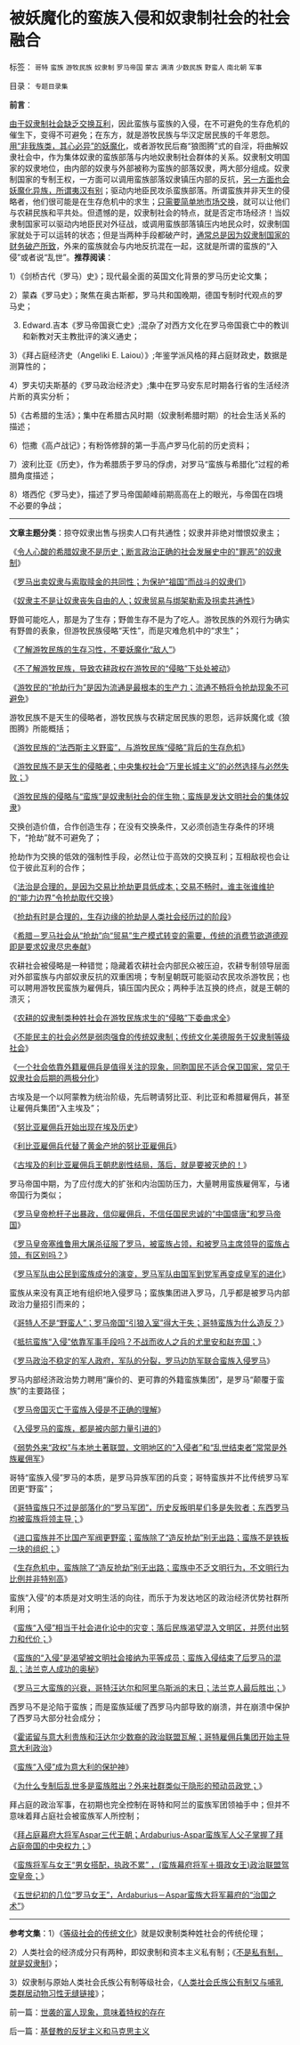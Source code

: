 # 被妖魔化的蛮族入侵和奴隶制社会的社会融合

标签： `哥特` `蛮族` `游牧民族` `奴隶制` `罗马帝国` `蒙古` `满清` `少数民族` `野蛮人` `南北朝` `军事` 

目录： `专题目录集`

**前言**：

[由于奴隶制社会缺乏交换互利](../../../2009/12/25/自力更生国防建设是小农意识历史经验.md)，因此蛮族与蛮族的入侵，在不可避免的生存危机的催生下，变得不可避免；在东方，就是游牧民族与华汉定居民族的千年恩怨。[用“非我族类，其心必异”的妖魔化](../../../2009/12/16/妖魔化他国异族有快感吗？.md)，或者游牧民后裔“狼图腾”式的自淫，将曲解奴隶社会中，作为集体奴隶的蛮族部落与内地奴隶制社会群体的关系。奴隶制文明国家的奴隶地位，由内部的奴隶与外部被称为蛮族的部落奴隶，两大部分组成。奴隶制国家的专制王权，一方面可以调用蛮族部落奴隶镇压内部的反抗，[另一方面也会妖魔化异族，所谓夷汉有别](../../../2010/3/22/中国应该开始学会讲实力.md)；驱动内地臣民攻杀蛮族部落。所谓蛮族并非天生的侵略者，他们很可能是在生存危机中的求生；[只需要简单地市场交换](../../../2010/12/22/市场才是经济，经济才是社会.md)，就可以让他们与农耕民族和平共处。但遗憾的是，奴隶制社会的特点，就是否定市场经济！当奴隶制国家可以驱动内地臣民对外征战，或调用蛮族部落镇压内地民众时，奴隶制国家就处于可以运转的状态；但是当两种手段都破产时，[通常总是因为奴隶制国家的财务破产所致](../../../2010/9/24/文明古国陷入“后发劣势”将难以自拨.md)，外来的蛮族就会与内地反抗混在一起，这就是所谓的蛮族的“入侵”或者说“乱世”。**推荐阅读**：

1）《剑桥古代（罗马）史》；现代最全面的英国文化背景的罗马历史论文集；

2）蒙森《罗马史》；聚焦在奥古斯都，罗马共和国晚期，德国专制时代观点的罗马史；

3) Edward.吉本《罗马帝国衰亡史》;混杂了对西方文化在罗马帝国衰亡中的教训和新教对天主教批评的演义通史；

3）《拜占庭经济史（Angeliki E. Laiou）》;年鉴学派风格的拜占庭财政史，数据是测算性的；

4）罗夫切夫斯基的《罗马政治经济史》;集中在罗马安东尼时期各行省的生活经济片断的真实分析；

5)《古希腊的生活》；集中在希腊古风时期（奴隶制希腊时期）的社会生活关系的描述；

6）恺撒《高卢战记》；有粉饰修辞的第一手高卢罗马化前的历史资料；

7）波利比亚《历史》，作为希腊质于罗马的俘虏，对罗马“蛮族与希腊化”过程的希腊角度描述；

8）塔西佗《罗马史》，描述了罗马帝国颠峰前期高高在上的眼光，与帝国在四境不必要的争战；

****

**文章主题分类**：掠夺奴隶出售与拐卖人口有共通性；奴隶并非绝对憎恨奴隶主；

《[令人心酸的希腊奴隶不是历史；断言政治正确的社会发展史中的"罪恶"的奴隶制](../../../2011/7/21/令人心酸的希腊奴隶不是历史.md)》

《[罗马出卖奴隶与索取赎金的共同性；为保护“祖国”而战斗的奴隶们](../../../2011/7/25/布匿战争真正的转折点.md)》

《[奴隶主不是让奴隶丧失自由的人；奴隶贸易与绑架勒索及拐卖共通性](../../../2011/7/25/奴隶贸易与绑架与拐卖及严刑峻法.md)》



野兽可能吃人，那是为了生存；野兽生存不是为了吃人。游牧民族的外观行为确实有野兽的表象，但游牧民族侵略“天性”，而是灾难危机中的“求生”；

《[了解游牧民族的生存习性，不要妖魔化“敌人”](../../../2008/11/27/血的教训：不要妖魔化敌人.md)》

《[不了解游牧民族，导致农耕政权在游牧民的“侵略”下处处被动](../../../2008/11/24/中国150&nbsp;年来失败根本原因.md)》

《[游牧民的“抢劫行为”是因为流通是最根本的生产力；流通不畅将令抢劫现象不可避免](../../../2011/3/13/流通是最根本的生产力.md)》



游牧民族不是天生的侵略者，游牧民族与农耕定居民族的恩怨，远非妖魔化或《狼图腾》所能概括；

《[游牧民族的“法西斯主义野蛮”，与游牧民族“侵略”背后的生存危机](../../../2009/12/7/法西斯主义邪恶的根源.md)》

《[游牧民族不是天生的侵略者；中央集权社会“万里长城主义”的必然选择与必然失败；](../../../2011/8/22/游牧民族不是天生的侵略者，万里长城没鬼用.md)》

《[游牧民族的侵略与“蛮族”是奴隶制社会的伴生物；蛮族是发达文明社会的集体奴隶](../../../2011/8/22/蛮族是奴隶社会伴生物；蛮族是集体奴隶.md)》



交换创造价值，合作创造生存；在没有交换条件，又必须创造生存条件的环境下，“抢劫”就不可避免了；

抢劫作为交换的低效的强制性手段，必然让位于高效的交换互利；互相敌视也会让位于彼此互利的合作；

《[法治是合理的，是因为交易比抢劫更具低成本；交易不畅时，谁主张谁维护的“能力边界”令抢劫取代交换](../../../2010/5/12/法治什么条件下是合理的？是低成本的？.md)》

《[抢劫有时是合理的，生存边缘的抢劫是人类社会经历过的阶段](../../../2010/5/12/抢劫有时是合理的，社会保障有时是不合理的.md)》

《[希腊－罗马社会从“抢劫”向“贸易”生产模式转变的需要，传统的消费节欲道德观即是要求奴隶尽忠奉献](../../../2010/8/19/抢劫转贸易；斯多葛廉洁“特权代替贫富差距”.md)》



农耕社会被侵略是一种错觉；隐藏着农耕社会内部民众被压迫，农耕专制领导层面对外部蛮族与内部奴隶反抗的双重困境；专制皇朝既可能驱动农民攻杀游牧民；也可以聘用游牧民蛮族为雇佣兵，镇压国内民众；两种手法互换的终点，就是王朝的溃灭；

《[农耕的奴隶制类种姓社会在游牧民族求生的“侵略”下委曲求全](../../../2008/11/20/300万适农区，2000年中国历史文明的含义.md)》

《[不能民主的社会必然是弱肉强食的传统奴隶制；传统文化美德服务于奴隶制等级社会](../../../2010/5/12/传统文化美德服务于等级社会.md)》

《[一个社会依靠外籍雇佣兵是值得关注的现象，同胞国民不适合保卫国家，常见于奴隶社会后期的两极分化](../../../2010/4/27/一个社会依靠外籍雇佣兵是值得关注的现象.md)》



古埃及是一个以阿蒙教为统治阶级，先后聘请努比亚、利比亚和希腊雇佣兵，甚至让雇佣兵集团“入主埃及”；

《[努比亚雇佣兵开始出现在埃及历史](../../../2010/4/27/“军阀混战民不聊生”文幻学家命题作文.md)》

《[利比亚雇佣兵代替了黄金产地的努比亚雇佣兵](../../../2010/4/29/中央集权的埃及帝国同样空前的短寿.md)》

《[古埃及的利比亚雇佣兵王朝悲剧性结局，落后，就是要被灭绝的！](../../../2010/5/25/古埃及八旗子弟最后的抵抗；落后就是要被灭绝的！.md)》



罗马帝国中期，为了应付庞大的扩张和内治国防压力，大量聘用蛮族雇佣军，与诸帝国行为类似；

《[罗马皇帝枪杆子出暴政，信仰雇佣兵，不信任国民忠诚的“中国盛唐”和罗马帝国](../../../2010/9/4/罗马皇帝的民族主义面子战争.md)》

《[罗马皇帝塞维鲁用大屠杀征服了罗马，被蛮族占领，和被罗马主席领导的蛮族占领，有区别吗？](../../../2010/9/3/罗马帝国的意大利“鬼子进村了”.md)》

《[罗马军队由公民到蛮族成分的演变，罗马军队由国军到党军再变成皇军的进化](../../../2010/9/1/罗马军队由国军到党军再进化成皇军.md)》



蛮族从来没有真正地有组织地入侵罗马；蛮族集团进入罗马，几乎都是被罗马内部政治力量招引而来的；

《[哥特人不是“野蛮人”；罗马帝国“引狼入室”得大于失；哥特蛮族为什么造反？](../../../2010/11/22/亚德里亚堡的哥特人：罗马帝国“引狼入室”得大于失.md)》

《[抵抗蛮族“入侵”依靠军事手段吗？不战而收人之兵的尤里安和赵充国；](../../../2010/11/9/不战而收人之兵的尤里安和赵充国.md)》

《[罗马政治不稳定的军人政府，军队的分裂，罗马边防军联合蛮族入侵罗马](../../../2010/9/28/不稳定的军人政府;罗马边防军联合蛮族入侵罗马.md)》



罗马内部经济政治势力聘用“廉价的、更可靠的外籍蛮族集团”，是罗马“颠覆于蛮族”的主要路径；

《[罗马帝国灭亡于蛮族入侵是不正确的理解](../../../2010/5/13/历史大趋势，人是最根本的社会财富.md)》

《[入侵罗马的蛮族，都是被内部力量引进的](../../../2010/12/5/引狼入室复引狼入室的蛮族入侵，高卢不复存在了.md)》

《[弱势外来“政权”与本地土著联盟，文明地区的“入侵者”和“乱世结束者”常常是外族雇佣军](../../../2010/5/13/“入侵者”和“乱世结束者”常常是外族雇佣军.md)》



哥特“蛮族入侵”罗马的本质，是罗马异族军团的兵变；哥特蛮族并不比传统罗马军团更“野蛮”；

《[哥特蛮族只不过是部落化的“罗马军团”，历史反叛明星们多是失败者；东西罗马均被蛮族将领主导；](../../../2010/12/4/亲兄弟要明算帐；道德忠诚只会加深矛盾.md)》

《[进口蛮族并不比国产军阀更野蛮；蛮族除了“造反抢劫”别无出路；蛮族不是铁板一块的组织；](../../../2010/12/3/蛮族除了“造反抢劫”别无出路，蛮族中不乏文明行为.md)》

《[生存危机中，蛮族除了“造反抢劫”别无出路；蛮族中不乏文明行为，不文明行为比例并非特别高](../../../2010/12/3/蛮族除了“造反抢劫”别无出路，蛮族中不乏文明行为.md)》



蛮族“入侵”的本质是对文明生活的向往，而乐于为发达地区的政治经济优势社群所利用；

《[蛮族“入侵”相当于社会进化论中的灾变；落后民族渴望混入文明区，并愿付出努力和代价；](../../../2010/12/11/将帝国兴亡视同国民利益的传统误区.md)》

《[蛮族的“入侵”是渴望被文明社会接纳为平等成员；蛮族入侵结束了后罗马的混乱；法兰克人成功的奥秘](../../../2010/12/11/中央集权崩溃反而有政治优势.md)》

《[罗马三大蛮族的兴衰，哥特汪达尔和阿里乌斯派的末日；法兰克人最后胜出；](../../../2010/12/11/罗马三大蛮族的兴衰,法兰克人最后胜出.md)》



西罗马不是沦陷于蛮族；而是蛮族延缓了西罗马内部导致的崩溃，并在崩溃中保护了西罗马大部分社会成分；

《[霍诺留与意大利贵族和汪达尔少数裔的政治联盟瓦解；哥特雇佣兵集团开始主导意大利政治](../../../2010/12/7/为善终奋斗终生的罗马皇帝.md)》

《[蛮族“入侵”成为意大利的保护神](../../../2010/12/12/意大利地方主义和政治版图历史演变和原因.md)》

《[为什么专制后乱世多是蛮族胜出？外来社群类似于隐形的预动员政党；](../../../2010/12/12/为什么专制帝国灭亡后多是蛮族胜出？.md)》



拜占庭的政治军事，在初期也完全控制在哥特和阿兰的蛮族军团领袖手中；但并不意味着拜占庭社会被蛮族军人所控制；

《[拜占庭幕府大将军Aspar三代王朝；Ardaburius-Aspar蛮族军人父子掌握了拜占庭帝国的中央权力；](../../../2010/12/19/拜占庭幕府大将军Aspar三代王朝.md)》

《[蛮族将军与女王“男女搭配，执政不累”
，(蛮族幕府将军＋摄政女王)政治联盟驾空皇帝；](../../../2010/12/19/“男女搭配，执政不累”的江青，甘地和大将军.md)》

《[五世纪初的几位“罗马女王”，Ardaburius－Aspar蛮族大将军幕府的“治国之术”](../../../2010/12/20/拜占庭的罗马女王和红都旗手.md)》

****

**参考文集**：1）《[等级社会的传统文化](../../../2010/7/17/等级社会制度文化.md)》就是奴隶制类种姓社会的传统伦理；

2）人类社会的经济成分只有两种，即奴隶制和资本主义私有制；《[不是私有制，就是奴隶制](../../../2011/8/11/只有私有制不是奴隶制.md)》；

3）奴隶制与原始人类社会氏族公有制等级社会，《[人类社会氏族公有制又与哺乳类群居动物习性无缝链接](../../../2011/8/20/奴隶制是群居动物的原始模式.md)》；

前一篇：[世袭的富人现象，意味着特权的存在](../../../2011/8/26/世袭的富人现象，意味着特权的存在.md)

后一篇：[基督教的反犹主义和马克思主义](../../../2011/8/27/基督教的反犹主义和马克思主义.md)
